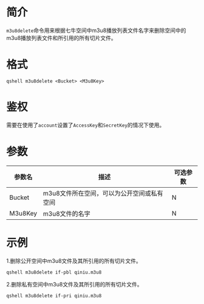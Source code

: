 # 简介

`m3u8delete`命令用来根据七牛空间中m3u8播放列表文件名字来删除空间中的m3u8播放列表文件和所引用的所有切片文件。

# 格式

```
qshell m3u8delete <Bucket> <M3u8Key>
``` 

# 鉴权

需要在使用了`account`设置了`AccessKey`和`SecretKey`的情况下使用。

# 参数

|参数名|描述|可选参数|
|--------|--------|-------|
|Bucket|m3u8文件所在空间，可以为公开空间或私有空间|N|
|M3u8Key|m3u8文件的名字|N|

# 示例

1.删除公开空间中m3u8文件及其所引用的所有切片文件。

```
qshell m3u8delete if-pbl qiniu.m3u8
```

2.删除私有空间中m3u8文件及其所引用的所有切片文件。

```
qshell m3u8delete if-pri qiniu.m3u8
```
 